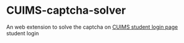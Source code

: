 # CUIMS-captcha-solver
An web extension to solve the captcha on [CUIMS student login page](students.cuchd.in) student login
